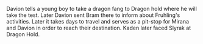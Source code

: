 Davion tells a young boy to take a dragon fang to Dragon hold where he will take the test. Later Davion sent Bram there to inform about Fruhling's activities. Later it takes days to travel and serves as a pit-stop for Mirana and Davion in order to reach their destination. Kaden later faced Slyrak at Dragon Hold.